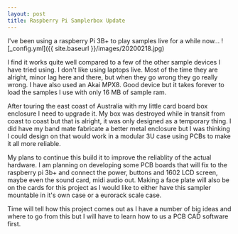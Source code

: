 ```yaml
---
layout: post
title: Raspberry Pi Samplerbox Update
---
```

I've been using a raspberry Pi 3B+ to play samples live for a while now...
![_config.yml]({{ site.baseurl }}/images/20200218.jpg)

I find it works quite well compared to a few of the other sample devices I have tried using. I don't like using laptops live. Most of the time they are alright, minor lag here and there, but when they go wrong they go really wrong. I have also used an Akai MPX8. Good device but it takes forever to load the samples I use with only 16 MB of sample ram.

After touring the east coast of Australia with my little card board box enclosure I need to upgrade it. My box was destroyed while in transit from coast to coast but that is alright, it was only designed as a temporary thing. I did have my band mate fabricate a better metal enclosure but I was thinking I could design on that would work in a modular 3U case using PCBs to make it all more reliable.

My plans to continue this build it to improve the reliablity of the actual hardware. I am planning on developing some PCB boards that will fix to the raspberry pi 3b+ and connect the power, buttons and 1602 LCD screen, maybe even the sound card, midi audio out. Making a face plate will also be on the cards for this project as I would like to either have this sampler mountable in it's own case or a eurorack scale case.

Time will tell how this project comes out as I have a number of big ideas and where to go from this but I will have to learn how to us a PCB CAD software first. 
